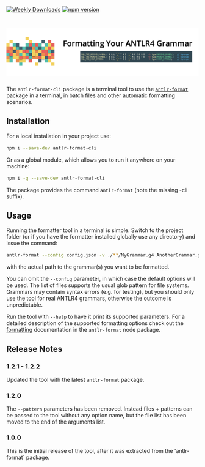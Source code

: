 [![Weekly Downloads](https://img.shields.io/npm/dw/antlr-format-cli?style=for-the-badge&color=blue)](https://www.npmjs.com/package/antlr-format-cli)
[![npm version](https://img.shields.io/npm/v/antlr-format-cli?style=for-the-badge&color=yellow)](https://www.npmjs.com/package/antlr-format-cli)

# <img src="https://raw.githubusercontent.com/mike-lischke/antlr-format/master/images/formatter-title.png" alt="antlr-format">

The `antlr-format-cli` package is a terminal tool to use the [`antlr-format`](https://www.npmjs.com/package/antlr-format) package in a terminal, in batch files and other automatic formatting scenarios.

## Installation

For a local installation in your project use:

```bash
npm i --save-dev antlr-format-cli
```

Or as a global module, which allows you to run it anywhere on your machine:

```bash
npm i -g --save-dev antlr-format-cli
```

The package provides the command `antlr-format` (note the missing -cli suffix).

## Usage

Running the formatter tool in a terminal is simple. Switch to the project folder (or if you have the formatter installed globally use any directory) and issue the command:

```bash
antlr-format --config config.json -v ./**/MyGrammar.g4 AnotherGrammar.g4
```

with the actual path to the grammar(s) you want to be formatted.

You can omit the `--config` parameter, in which case the default options will be used. The list of files supports the usual glob pattern for file systems. Grammars may contain syntax errors (e.g. for testing), but you should only use the tool for real ANTLR4 grammars, otherwise the outcome is unpredictable.

Run the tool with `--help` to have it print its supported parameters. For a detailed description of the supported formatting options check out the [formatting](https://github.com/mike-lischke/antlr-format/blob/main/doc/formatting.md) documentation in the `antlr-format` node package.

## Release Notes

### 1.2.1 - 1.2.2

Updated the tool with the latest `antlr-format` package.

### 1.2.0

The `--pattern` parameters has been removed. Instead files + patterns can be passed to the tool without any option name, but the file list has been moved to the end of the arguments list.

### 1.0.0

This is the initial release of the tool, after it was extracted from the 'antlr-format` package.

